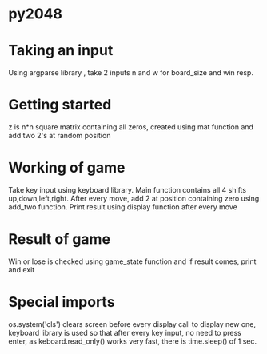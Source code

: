 # py2048

# Taking an input
Using argparse library , take 2 inputs n and w for board_size and win resp.

# Getting started
z is n*n square matrix containing all zeros, created using mat function and add two 2's at random position 

# Working of game 
Take key input using keyboard library. Main function contains all 4 shifts up,down,left,right. After every move, add 2 at position containing zero using add_two function. Print result using display function after every move 

# Result of game
Win or lose is checked using game_state function and if result comes, print and exit

# Special imports
os.system('cls') clears screen before every display call to display new one, keyboard library is used so that after every key input, no need to press enter, as keboard.read_only() works very fast, there is time.sleep() of 1 sec. 
